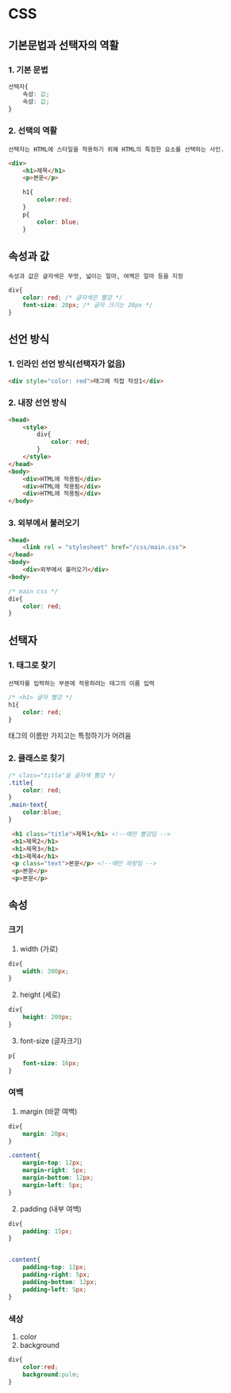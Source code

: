 # CSS

## 기본문법과 선택자의 역활
### 1. 기본 문법

```css
선택자{
    속성: 값;
    속성: 값;
}
```

### 2. 선택의 역활
    선택자는 HTML에 스타일을 적용하기 위해 HTML의 특정한 요소를 선택하는 사인.

```html
<div>
    <h1>제목</h1>
    <p>본문</p>    
```

```css
    h1{
        color:red;
    }
    p{
        color: blue;
    }
```

## 속성과 값
    속성과 값은 글자색은 무엇, 넓이는 얼마, 여백은 얼마 등을 지정

```css
div{
    color: red; /* 글자색은 빨강 */
    font-size: 20px; /* 글자 크기는 20px */        
}
```

## 선언 방식
### 1. 인라인 선언 방식(선택자가 없음)

```html
<div style="color: red">태그에 직접 작성1</div>
```

### 2. 내장 선언 방식

```html
<head>
    <style>
        div{
            color: red;
        }
    </style>
</head>
<body>
    <div>HTML에 적용됨</div>
    <div>HTML에 적용됨</div>
    <div>HTML에 적용됨</div>
</body>
```

### 3. 외부에서 불러오기
```html
<head>
    <link rel = "stylesheet" href="/css/main.css">
</head>
<body>
    <div>외부에서 불러오기</div>
<body>
```
```css
/* main css */
div{
    color: red;
}
```

## 선택자
### 1. 태그로 찾기
    선택자를 입력하는 부분에 적용하려는 태그의 이름 입력

```css
/* <h1> 글자 빨강 */
h1{
    color: red;
}
```
태그의 이름만 가지고는 특정하기가 어려움

### 2. 클래스로 찾기
```css
/* class="title"을 글자색 빨강 */
.title{
    color: red;
}
.main-text{
    color:blue;
}
```
```html
 <h1 class="title">제목1</h1> <!--얘만 빨강임 -->
 <h1>제목2</h1>
 <h1>제목3</h1>
 <h1>제목4</h1>
 <p class="text">본문</p> <!--얘만 파랑임 -->
 <p>본문</p>
 <p>본문</p>
```

 ## 속성
 ### 크기
 1. width (가로)
 ```css
 div{
     width: 300px;
 }
 ```

 2. height (세로)
 ```css
 div{
     height: 200px;
 }
 ```

 3. font-size (글자크기)
 ```css
 p{
     font-size: 16px;
 }
```

### 여백
1. margin (바깥 여백)
```css
div{
    margin: 20px;
}

.content{
    margin-top: 12px;
    margin-right: 5px;
    margin-bottom: 12px;
    margin-left: 5px;
}
```


2. padding (내부 여백)
```css
div{
    padding: 15px;
}


.content{
    padding-top: 12px;
    padding-right: 5px;
    padding-bottom: 12px;
    padding-left: 5px;
}
```


### 색상
1. color 
2. background
```css
div{
    color:red;
    background:pulm;
}
```

